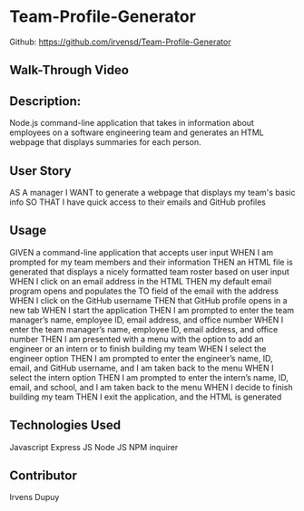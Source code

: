 # Team-Profile-Generator

Github: https://github.com/irvensd/Team-Profile-Generator

## Walk-Through Video 


## Description:
Node.js command-line application that takes in information about employees on a software engineering team and generates an HTML webpage that displays summaries for each person.

## User Story 
AS A manager
I WANT to generate a webpage that displays my team's basic info
SO THAT I have quick access to their emails and GitHub profiles

## Usage 
GIVEN a command-line application that accepts user input
WHEN I am prompted for my team members and their information
THEN an HTML file is generated that displays a nicely formatted team roster based on user input
WHEN I click on an email address in the HTML
THEN my default email program opens and populates the TO field of the email with the address
WHEN I click on the GitHub username
THEN that GitHub profile opens in a new tab
WHEN I start the application
THEN I am prompted to enter the team manager’s name, employee ID, email address, and office number
WHEN I enter the team manager’s name, employee ID, email address, and office number
THEN I am presented with a menu with the option to add an engineer or an intern or to finish building my team
WHEN I select the engineer option
THEN I am prompted to enter the engineer’s name, ID, email, and GitHub username, and I am taken back to the menu
WHEN I select the intern option
THEN I am prompted to enter the intern’s name, ID, email, and school, and I am taken back to the menu
WHEN I decide to finish building my team
THEN I exit the application, and the HTML is generated

## Technologies Used 
Javascript
Express JS
Node JS 
NPM
inquirer

## Contributor 
Irvens Dupuy 